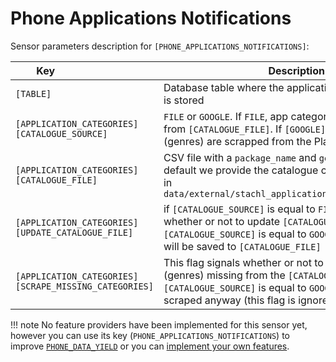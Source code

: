 # Phone Applications Notifications

Sensor parameters description for `[PHONE_APPLICATIONS_NOTIFICATIONS]`:

|Key&nbsp;&nbsp;&nbsp;&nbsp;&nbsp;&nbsp;&nbsp;&nbsp;&nbsp;&nbsp;&nbsp;&nbsp;&nbsp;&nbsp;&nbsp;&nbsp;&nbsp;&nbsp;&nbsp;&nbsp;&nbsp;&nbsp;&nbsp;&nbsp;&nbsp;&nbsp;&nbsp;&nbsp;&nbsp;            | Description |
|----------------|-----------------------------------------------------------------------------------------------------------------------------------
|`[TABLE]`| Database table where the applications notifications data is stored
|`[APPLICATION_CATEGORIES][CATALOGUE_SOURCE]` | `FILE` or `GOOGLE`. If `FILE`, app categories (genres) are read from `[CATALOGUE_FILE]`. If `[GOOGLE]`, app categories (genres) are scrapped from the Play Store
|`[APPLICATION_CATEGORIES][CATALOGUE_FILE]` | CSV file with a `package_name` and `genre` column. By default we provide the catalogue created by [Stachl et al](../../citation#stachl-applications-notifications) in `data/external/stachl_application_genre_catalogue.csv`
|`[APPLICATION_CATEGORIES][UPDATE_CATALOGUE_FILE]` | if `[CATALOGUE_SOURCE]` is equal to `FILE`, this flag signals whether or not to update `[CATALOGUE_FILE]`, if `[CATALOGUE_SOURCE]` is equal to `GOOGLE` all scraped genres will be saved to `[CATALOGUE_FILE]`
|`[APPLICATION_CATEGORIES][SCRAPE_MISSING_CATEGORIES]` | This flag signals whether or not to scrape categories (genres) missing from the `[CATALOGUE_FILE]`. If `[CATALOGUE_SOURCE]` is equal to `GOOGLE`, all genres are scraped anyway (this flag is ignored)

!!! note
    No feature providers have been implemented for this sensor yet, however you can use its key (`PHONE_APPLICATIONS_NOTIFICATIONS`) to improve [`PHONE_DATA_YIELD`](../phone-data-yield) or you can [implement your own features](../add-new-features).